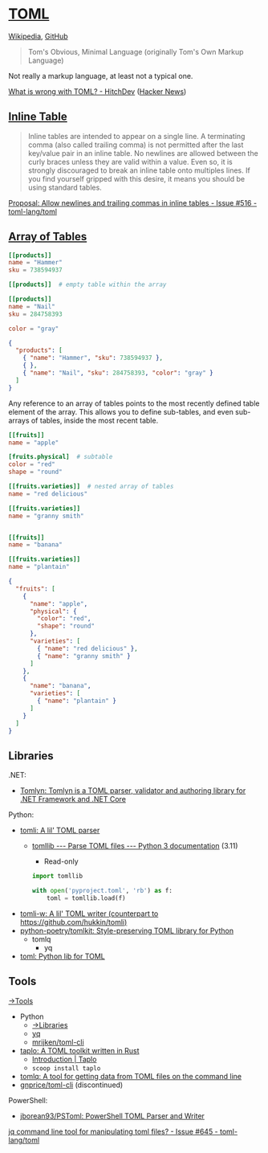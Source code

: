 # [TOML](https://toml.io/)
[Wikipedia](https://en.wikipedia.org/wiki/TOML), [GitHub](https://github.com/toml-lang/toml)

> Tom's Obvious, Minimal Language (originally Tom's Own Markup Language)

Not really a markup language, at least not a typical one.

[What is wrong with TOML? - HitchDev](https://hitchdev.com/strictyaml/why-not/toml/) ([Hacker News](https://news.ycombinator.com/item?id=37493964))

## [Inline Table](https://toml.io/en/v1.0.0#inline-table)
> Inline tables are intended to appear on a single line. A terminating comma (also called trailing comma) is not permitted after the last key/value pair in an inline table. No newlines are allowed between the curly braces unless they are valid within a value. Even so, it is strongly discouraged to break an inline table onto multiples lines. If you find yourself gripped with this desire, it means you should be using standard tables.

[Proposal: Allow newlines and trailing commas in inline tables - Issue #516 - toml-lang/toml](https://github.com/toml-lang/toml/issues/516)

## [Array of Tables](https://toml.io/en/v1.0.0#array-of-tables)
```toml
[[products]]
name = "Hammer"
sku = 738594937

[[products]]  # empty table within the array

[[products]]
name = "Nail"
sku = 284758393

color = "gray"
```
```json
{
  "products": [
    { "name": "Hammer", "sku": 738594937 },
    { },
    { "name": "Nail", "sku": 284758393, "color": "gray" }
  ]
}
```

Any reference to an array of tables points to the most recently defined table element of the array. This allows you to define sub-tables, and even sub-arrays of tables, inside the most recent table.

```toml
[[fruits]]
name = "apple"

[fruits.physical]  # subtable
color = "red"
shape = "round"

[[fruits.varieties]]  # nested array of tables
name = "red delicious"

[[fruits.varieties]]
name = "granny smith"


[[fruits]]
name = "banana"

[[fruits.varieties]]
name = "plantain"
```
```json
{
  "fruits": [
    {
      "name": "apple",
      "physical": {
        "color": "red",
        "shape": "round"
      },
      "varieties": [
        { "name": "red delicious" },
        { "name": "granny smith" }
      ]
    },
    {
      "name": "banana",
      "varieties": [
        { "name": "plantain" }
      ]
    }
  ]
}
```

## Libraries
.NET:
- [Tomlyn: Tomlyn is a TOML parser, validator and authoring library for .NET Framework and .NET Core](https://github.com/xoofx/Tomlyn)

Python:
- [tomli: A lil' TOML parser](https://github.com/hukkin/tomli)
  - [tomllib --- Parse TOML files --- Python 3 documentation](https://docs.python.org/3/library/tomllib.html) (3.11)
    - Read-only

    ```python
    import tomllib
    
    with open('pyproject.toml', 'rb') as f:
        toml = tomllib.load(f)
    ```
- [tomli-w: A lil' TOML writer (counterpart to https://github.com/hukkin/tomli)](https://github.com/hukkin/tomli-w)
- [python-poetry/tomlkit: Style-preserving TOML library for Python](https://github.com/python-poetry/tomlkit)
  - tomlq
    - yq
- [toml: Python lib for TOML](https://github.com/uiri/toml)

## Tools
[→Tools](README.md#tools)

- Python
  - [→Libraries](#libraries)
  - [yq](https://kislyuk.github.io/yq/)
  - [mrijken/toml-cli](https://github.com/mrijken/toml-cli)
- [taplo: A TOML toolkit written in Rust](https://github.com/tamasfe/taplo)
  - [Introduction | Taplo](https://taplo.tamasfe.dev/cli/introduction.html)
  - `scoop install taplo`
- [tomlq: A tool for getting data from TOML files on the command line](https://github.com/cryptaliagy/tomlq)
- [gnprice/toml-cli](https://github.com/gnprice/toml-cli) (discontinued)

PowerShell:
- [jborean93/PSToml: PowerShell TOML Parser and Writer](https://github.com/jborean93/PSToml)

[jq command line tool for manipulating toml files? - Issue #645 - toml-lang/toml](https://github.com/toml-lang/toml/issues/645)
